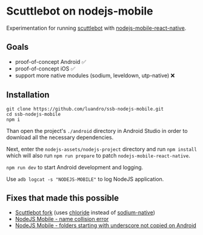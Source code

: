 # Scuttlebot on nodejs-mobile

Experimentation for running [scuttlebot](https://github.com/ssbc/scuttlebot) with [nodejs-mobile-react-native](https://github.com/janeasystems/nodejs-mobile-react-native).

## Goals

- proof-of-concept Android :white_check_mark:
- proof-of-concept iOS :white_check_mark:
- support more native modules (sodium, leveldown, utp-native) :x:

## Installation 

```
git clone https://github.com/luandro/ssb-nodejs-mobile.git
cd ssb-nodejs-mobile
npm i
```

Than open the project's `./android` directory in Android Studio in order to download all the necessary dependencies.

Next, enter the `nodejs-assets/nodejs-project` directory and run `npm install` which will also run `npm run prepare` to patch `nodejs-mobile-react-native`.

`npm run dev` to start Android development and logging.

Use `adb logcat -s "NODEJS-MOBILE"` to log NodeJS application.

## Fixes that made this possible
- [Scuttlebot fork](https://github.com/luandro/scuttlebot) (uses [chloride](https://github.com/dominictarr/chloride) instead of [sodium-native](https://github.com/sodium-friends/sodium-native))
- [NodeJS Mobile - name collision error](https://github.com/janeasystems/nodejs-mobile/issues/34#issuecomment-358142287)
- [NodeJS Mobile - folders starting with underscore not copied on Android](https://github.com/janeasystems/nodejs-mobile/issues/60#issuecomment-381288106)
